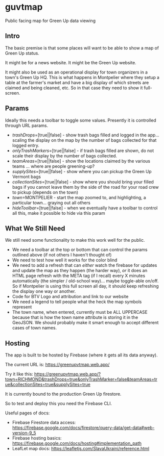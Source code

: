 # guvtmap
Public facing map for Green Up data viewing

## Intro
The basic premise is that some places will want to be able to show a map of Green Up status.

It might be for a news website. It might be the Green Up website.

It might also be used as an operational display for town organizers in a town's Green Up HQ. This is what happens in Montpelier where they setup a table at the farmer's market and have a big display of which streets are claimed and being cleaned, etc. So in that case they need to show it full-screen.

## Params
Ideally this needs a toolbar to toggle some values. Presently it is controlled through URL params.

* *trashDrops*=[true||false] - show trash bags filled and logged in the app... scaling the display on the map by the number of bags collected for that logged entry.
* *onlyTrashMarkers*=[true||false] - if trash bags filled are shown, do not scale their display by the number of bags collected.
* *teamAreas*=[true||false] - show the locations claimed by the various teams ... where are people greening-up?
* *supplySites*=[true||false] - show where you can pickup the Green Up Vermont bags
* *collectionSites*=[true||false] - show where you should bring your filled bags if you cannot leave them by the side of the road for your road crew to pickup (depends on the town)
* *town*=MONTPELIER - start the map zoomed to, and highlighting, a particular town... graying out all others
* *hideToolbar*=[true||false] - when we eventually have a toolbar to control all this, make it possible to hide via this param

## What We Still Need
We still need some functionality to make this work well for the public.
* We need a toolbar at the top or bottom that can control the params outlined above (if not others I haven't thought of)
* We need to test how well it works for the color blind
* We need to add a refresh that can _either_ watch the firebase for updates and update the map as they happen (the harder way), _or_ it does an HTML page refresh with the META tag (if I recall) every X minutes automatically (the simpler / old-school way)... maybe toggle-able on/off. So if Montpelier is using this full screen all day, it should keep refreshing the display one way or another.
* Code for BTV Logo and attribution and link to our website
* We need a legend to tell people what the heck the map symbols represent
* The town name, when entered, currently must be ALL UPPERCASE because that is how the town name attribute is storing it in the GeoJSON. We should probably make it smart enough to accept different cases of town names.

## Hosting
The app is built to be hosted by Firebase (where it gets all its data anyway).

The current URL is: https://greenupvtmap.web.app/

Try it like this: https://greenupvtmap.web.app/?town=RICHMOND&trashDrops=true&onlyTrashMarker=false&teamAreas=true&collectionSites=true&supplySites=true

It is currently bound to the production Green Up firestore.

So to test and deploy this you need the Firebase CLI.

Useful pages of docs:
* Firebase Firestore data access: https://firebase.google.com/docs/firestore/query-data/get-data#web-version-9_5
* Firebase hosting basics: https://firebase.google.com/docs/hosting#implementation_path
* LeafLet map docs: https://leafletjs.com/SlavaUkraini/reference.html
